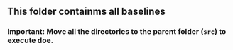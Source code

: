 ## This folder containms all baselines

###  Important: Move all the directories to the parent folder (`src`) to execute doe.
